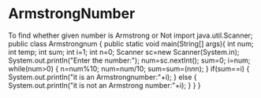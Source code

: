 # ArmstrongNumber
To find whether given number is Armstrong or Not
import java.util.Scanner;
public class Armstrongnum {
    public static void main(String[] args){
        int num;
        int temp;
        int sum;
        int i=1;
        int n=0;
        Scanner sc=new Scanner(System.in);
        System.out.println("Enter the number:");
        num=sc.nextInt();
        sum=0;
        i=num;
        while(num>0)
        {
            n=num%10;
            num=num/10;
            sum=sum=(n*n*n);
        }
        if(sum==i)
        {
            System.out.println("it is an Armstrongnumber:"+i);
        }
        else
        {
            System.out.println("it is not an Armstrong number:"+i);
        }
    }
}
        
